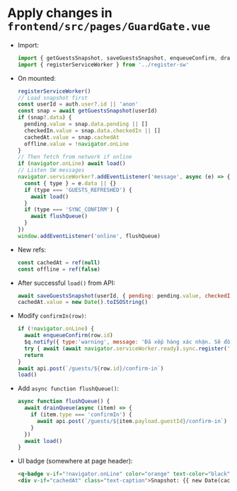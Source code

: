 # Apply changes in `frontend/src/pages/GuardGate.vue`
- Import: 
  ```js
  import { getGuestsSnapshot, saveGuestsSnapshot, enqueueConfirm, drainQueue } from '../pwa/db/guard-gate-db'
  import { registerServiceWorker } from '../register-sw'
  ```
- On mounted:
  ```js
  registerServiceWorker()
  // Load snapshot first
  const userId = auth.user?.id || 'anon'
  const snap = await getGuestsSnapshot(userId)
  if (snap?.data) {
    pending.value = snap.data.pending || []
    checkedIn.value = snap.data.checkedIn || []
    cachedAt.value = snap.cachedAt
    offline.value = !navigator.onLine
  }
  // Then fetch from network if online
  if (navigator.onLine) await load()
  // Listen SW messages
  navigator.serviceWorker?.addEventListener('message', async (e) => {
    const { type } = e.data || {}
    if (type === 'GUESTS_REFRESHED') {
      await load()
    }
    if (type === 'SYNC_CONFIRM') {
      await flushQueue()
    }
  })
  window.addEventListener('online', flushQueue)
  ```
- New refs:
  ```js
  const cachedAt = ref(null)
  const offline = ref(false)
  ```
- After successful `load()` from API:
  ```js
  await saveGuestsSnapshot(userId, { pending: pending.value, checkedIn: checkedIn.value })
  cachedAt.value = new Date().toISOString()
  ```
- Modify `confirmIn(row)`:
  ```js
  if (!navigator.onLine) {
    await enqueueConfirm(row.id)
    $q.notify({ type:'warning', message: 'Đã xếp hàng xác nhận. Sẽ đồng bộ khi online.'})
    try { await (await navigator.serviceWorker.ready).sync.register('sync-confirm') } catch(e){}
    return
  }
  await api.post(`/guests/${row.id}/confirm-in`)
  load()
  ```
- Add `async function flushQueue()`:
  ```js
  async function flushQueue() {
    await drainQueue(async (item) => {
      if (item.type === 'confirmIn') {
        await api.post(`/guests/${item.payload.guestId}/confirm-in`)
      }
    })
    await load()
  }
  ```
- UI badge (somewhere at page header):
  ```html
  <q-badge v-if="!navigator.onLine" color="orange" text-color="black" class="q-ml-md">Offline</q-badge>
  <div v-if="cachedAt" class="text-caption">Snapshot: {{ new Date(cachedAt).toLocaleString() }}</div>
  ```
